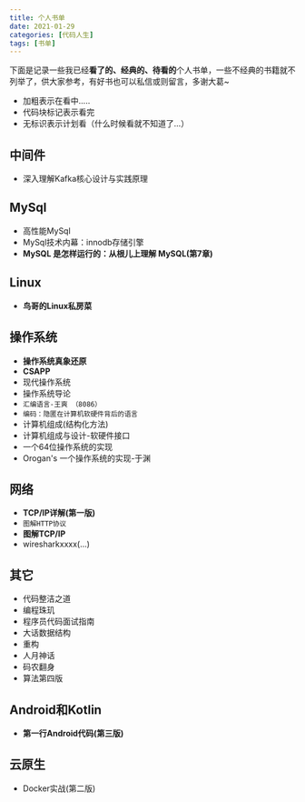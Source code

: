 ```yaml
---
title: 个人书单
date: 2021-01-29
categories: [代码人生]
tags: [书单]
---
```


下面是记录一些我已经**看了的、经典的、待看的**个人书单，一些不经典的书籍就不列举了，供大家参考，有好书也可以私信或则留言，多谢大葛~

- 加粗表示在看中.....
- 代码块标记表示看完
- 无标识表示计划看（什么时候看就不知道了...）

## 中间件

- 深入理解Kafka核心设计与实践原理

## MySql

- 高性能MySql
- MySql技术内幕：innodb存储引擎
- **MySQL 是怎样运行的：从根儿上理解 MySQL(第7章)**

## Linux

- **鸟哥的Linux私房菜**

## 操作系统

- **操作系统真象还原**
- **CSAPP**
- 现代操作系统
- 操作系统导论
- `汇编语言-王爽 （8086）`
- `编码：隐匿在计算机软硬件背后的语言`
- 计算机组成(结构化方法)
- 计算机组成与设计-软硬件接口
- 一个64位操作系统的实现
- Orogan's 一个操作系统的实现-于渊

## 网络

- **TCP/IP详解(第一版)**
- `图解HTTP协议`
- **图解TCP/IP**
- wiresharkxxxx(...)

## 其它

- 代码整洁之道
- 编程珠玑
- 程序员代码面试指南
- 大话数据结构
- 重构
- 人月神话
- 码农翻身
- 算法第四版

## Android和Kotlin

- **第一行Android代码(第三版)**

## 云原生

- Docker实战(第二版)
